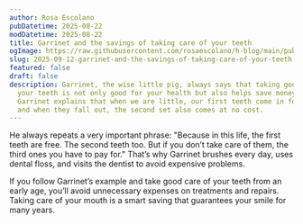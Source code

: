 ```yaml
---
author: Rosa Escolano
pubDatetime: 2025-08-22
modDatetime: 2025-08-22
title: Garrinet and the savings of taking care of your teeth
ogImage: https://raw.githubusercontent.com/rosaescolano/h-blog/main/public/assets/garrinet7.webp
slug: 2025-09-12-garrinet-and-the-savings-of-taking-care-of-your-teeth
featured: false
draft: false
description: Garrinet, the wise little pig, always says that taking good care of
  your teeth is not only good for your health but also helps save money!
  Garrinet explains that when we are little, our first teeth come in for free,
  and when they fall out, the second set also comes at no cost.
---
```

He always repeats a very important phrase: "Because in this life, the first teeth are free. The second teeth too. But if you don’t take care of them, the third ones you have to pay for." That’s why Garrinet brushes every day, uses dental floss, and visits the dentist to avoid expensive problems.

If you follow Garrinet’s example and take good care of your teeth from an early age, you’ll avoid unnecessary expenses on treatments and repairs. Taking care of your mouth is a smart saving that guarantees your smile for many years.